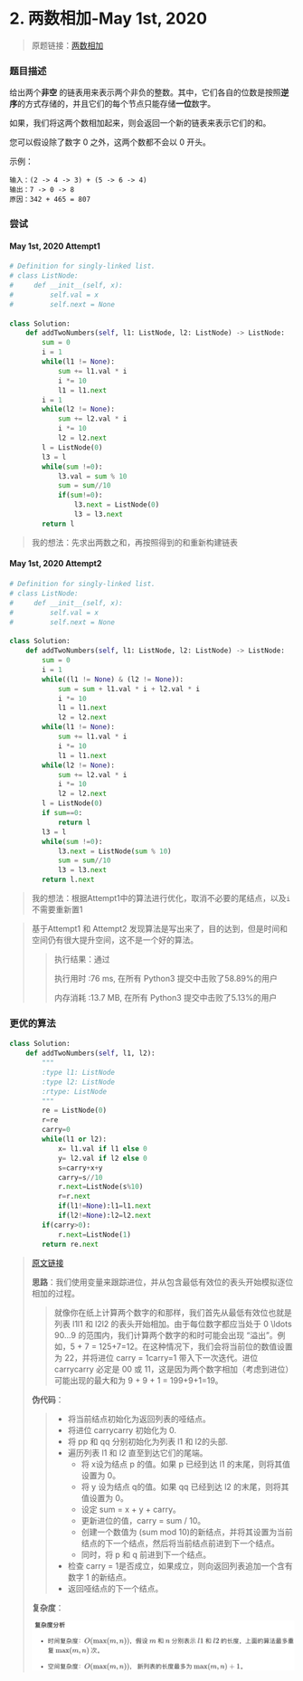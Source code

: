 # 2. 两数相加-May 1st, 2020

> 原题链接：[两数相加](https://leetcode-cn.com/problems/add-two-numbers/)

### 题目描述

给出两个**非空** 的链表用来表示两个非负的整数。其中，它们各自的位数是按照**逆序**的方式存储的，并且它们的每个节点只能存储**一位**数字。

如果，我们将这两个数相加起来，则会返回一个新的链表来表示它们的和。

您可以假设除了数字 0 之外，这两个数都不会以 0 开头。

示例：

```
输入：(2 -> 4 -> 3) + (5 -> 6 -> 4)
输出：7 -> 0 -> 8
原因：342 + 465 = 807
```

### 尝试

#### May 1st, 2020 Attempt1

```python
# Definition for singly-linked list.
# class ListNode:
#     def __init__(self, x):
#         self.val = x
#         self.next = None

class Solution:
    def addTwoNumbers(self, l1: ListNode, l2: ListNode) -> ListNode:
        sum = 0
        i = 1
        while(l1 != None):
            sum += l1.val * i 
            i *= 10
            l1 = l1.next
        i = 1
        while(l2 != None):
            sum += l2.val * i 
            i *= 10
            l2 = l2.next
        l = ListNode(0)
        l3 = l 
        while(sum !=0):
            l3.val = sum % 10
            sum = sum//10
            if(sum!=0):
                l3.next = ListNode(0)
                l3 = l3.next
        return l
```

> 我的想法：先求出两数之和，再按照得到的和重新构建链表

#### May 1st, 2020 Attempt2

```python
# Definition for singly-linked list.
# class ListNode:
#     def __init__(self, x):
#         self.val = x
#         self.next = None

class Solution:
    def addTwoNumbers(self, l1: ListNode, l2: ListNode) -> ListNode:
        sum = 0
        i = 1
        while((l1 != None) & (l2 != None)):
            sum = sum + l1.val * i + l2.val * i
            i *= 10
            l1 = l1.next
            l2 = l2.next
        while(l1 != None):
            sum += l1.val * i 
            i *= 10 
            l1 = l1.next
        while(l2 != None):
            sum += l2.val * i 
            i *= 10
            l2 = l2.next
        l = ListNode(0)
        if sum==0:
            return l
        l3 = l 
        while(sum !=0):
            l3.next = ListNode(sum % 10)
            sum = sum//10
            l3 = l3.next
        return l.next
```

> 我的想法：根据Attempt1中的算法进行优化，取消不必要的尾结点，以及`i`不需要重新置1

>基于Attempt1 和 Attempt2 发现算法是写出来了，目的达到，但是时间和空间仍有很大提升空间，这不是一个好的算法。
>
>> 执行结果：通过
>>
>> 执行用时 :76 ms, 在所有 Python3 提交中击败了58.89%的用户
>>
>> 内存消耗 :13.7 MB, 在所有 Python3 提交中击败了5.13%的用户

### 更优的算法

```python
class Solution:
    def addTwoNumbers(self, l1, l2):
        """
        :type l1: ListNode
        :type l2: ListNode
        :rtype: ListNode
        """
        re = ListNode(0)
        r=re
        carry=0
        while(l1 or l2):
            x= l1.val if l1 else 0
            y= l2.val if l2 else 0
            s=carry+x+y
            carry=s//10
            r.next=ListNode(s%10)
            r=r.next
            if(l1!=None):l1=l1.next
            if(l2!=None):l2=l2.next
        if(carry>0):
            r.next=ListNode(1)
        return re.next
```

> [原文链接](https://leetcode-cn.com/problems/add-two-numbers/solution/liang-shu-xiang-jia-by-leetcode/)
>
> **思路**：我们使用变量来跟踪进位，并从包含最低有效位的表头开始模拟逐位相加的过程。
>
> > 就像你在纸上计算两个数字的和那样，我们首先从最低有效位也就是列表 l1l1 和 l2l2 的表头开始相加。由于每位数字都应当处于 0 \ldots 90…9 的范围内，我们计算两个数字的和时可能会出现 “溢出”。例如，5 + 7 = 125+7=12。在这种情况下，我们会将当前位的数值设置为 22，并将进位 carry = 1carry=1 带入下一次迭代。进位 carrycarry 必定是 00 或 11，这是因为两个数字相加（考虑到进位）可能出现的最大和为 9 + 9 + 1 = 199+9+1=19。
>
> **伪代码**：
>
> > + 将当前结点初始化为返回列表的哑结点。
> > + 将进位 carrycarry 初始化为 0.
> > + 将 pp 和 qq 分别初始化为列表 l1 和 l2的头部.
> > + 遍历列表 l1 和 l2 直至到达它们的尾端。
> >     + 将 x设为结点 p 的值。如果 p 已经到达 l1 的末尾，则将其值设置为 0。
> >     + 将 y 设为结点 q的值。如果 qq 已经到达 l2 的末尾，则将其值设置为 0。
> >     + 设定 sum = x + y + carry。
> >     + 更新进位的值，carry = sum / 10。
> >     + 创建一个数值为 (sum mod 10)的新结点，并将其设置为当前结点的下一个结点，然后将当前结点前进到下一个结点。
> >     + 同时，将 p 和 q 前进到下一个结点。
> > + 检查 carry = 1是否成立，如果成立，则向返回列表追加一个含有数字 1 的新结点。
> > + 返回哑结点的下一个结点。
>
> **复杂度**：
>
> ![img2-1](../image/img2-1.png)

